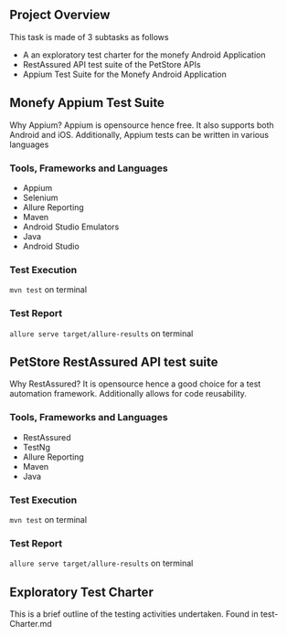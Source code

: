 ## Project Overview

This task is made of 3 subtasks as follows

- A an exploratory test charter for the monefy Android Application
- RestAssured API test suite of the PetStore APIs
- Appium Test Suite for the Monefy Android Application

## Monefy Appium Test Suite

Why Appium? Appium is opensource hence free. It also supports both Android and iOS. Additionally, Appium tests can be written in various languages

### Tools, Frameworks and Languages

- Appium
- Selenium
- Allure Reporting
- Maven
- Android Studio Emulators
- Java
- Android Studio

### Test Execution

`mvn test` on terminal

### Test Report

`allure serve target/allure-results` on terminal

## PetStore RestAssured API test suite

Why RestAssured? It is opensource hence a good choice for a test automation framework. Additionally allows for code reusability.

### Tools, Frameworks and Languages

- RestAssured
- TestNg
- Allure Reporting
- Maven
- Java

### Test Execution

`mvn test` on terminal

### Test Report

`allure serve target/allure-results` on terminal

## Exploratory Test Charter

This is a brief outline of the testing activities undertaken.
Found in test-Charter.md
